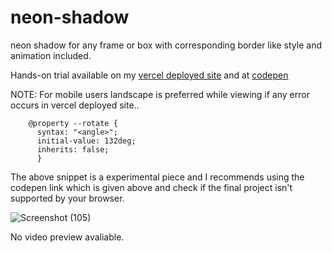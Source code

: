 # neon-shadow
neon shadow for any frame or box with corresponding border like style and animation included.

Hands-on trial available on my [vercel deployed site](https://neon-shadow.vercel.app/) and at [codepen](https://codepen.io/bhargavkadali39/pen/jOLQopK)

NOTE: For mobile users landscape is preferred while viewing if any error occurs in vercel deployed site..

        @property --rotate {
          syntax: "<angle>";
          initial-value: 132deg;
          inherits: false;
          }
          
The above snippet is a experimental piece and I recommends using the codepen link which is given above and check if the final project isn't supported by your browser.

![Screenshot (105)](https://user-images.githubusercontent.com/71930013/141993406-597ad377-f6e3-4113-84ed-8f6308a58061.png)



No video preview avaliable.
